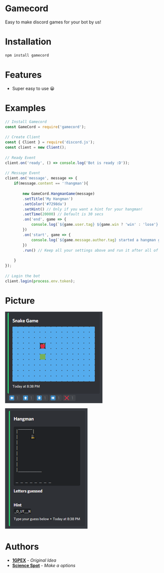# Gamecord

Easy to make discord games for your bot by us!

# Installation

```bash
npm install gamecord
```

# Features
- Super easy to use 😀

# Examples

```js
// Install Gamecord
const GameCord = require('gamecord');

// Create Client
const { Client } = require('discord.js');
const client = new Client();

// Ready Event
client.on('ready', () => console.log('Bot is ready :D'));

// Message Event
client.on('message', message => {
    if(message.content == '!hangman'){

        new GameCord.HangmanGame(message)
        .setTitle('My Hangman')
        .setColor('#7298da')
        .setHint() // Only if you want a hint for your hangman!
        .setTime(20000) // Default is 30 secs
        .on('end', game => {
            console.log(`${game.user.tag} ${game.win ? 'win' : 'lose'} the game!`)
        })
        .on('start', game => {
            console.log(`${game.message.author.tag} started a hangman game with word ${game.word}!`)
        })
        .run() // Keep all your settings above and run it after all of your configuration!

    }
});

// Login the bot
client.login(process.env.token);
```

# Picture
![1](/images/snake.png)

![2](/images/hangman.png)

# Authors
* **[1GPEX](https://github.com/1GPEX)** - *Original Idea*
* **[Science Spot](https://github.com/Scientific-Guy)** - *Make a options* 
